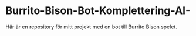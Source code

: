 # Burrito-Bison-Bot-Komplettering-AI-
Här är en repository för mitt projekt med en bot till Burrito Bison spelet.
